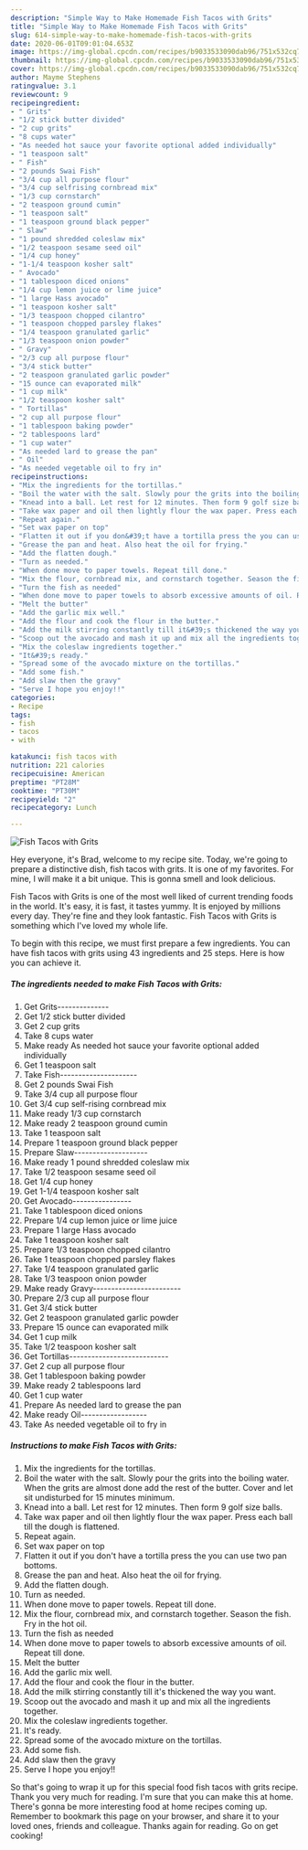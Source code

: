 ```yaml
---
description: "Simple Way to Make Homemade Fish Tacos with Grits"
title: "Simple Way to Make Homemade Fish Tacos with Grits"
slug: 614-simple-way-to-make-homemade-fish-tacos-with-grits
date: 2020-06-01T09:01:04.653Z
image: https://img-global.cpcdn.com/recipes/b9033533090dab96/751x532cq70/fish-tacos-with-grits-recipe-main-photo.jpg
thumbnail: https://img-global.cpcdn.com/recipes/b9033533090dab96/751x532cq70/fish-tacos-with-grits-recipe-main-photo.jpg
cover: https://img-global.cpcdn.com/recipes/b9033533090dab96/751x532cq70/fish-tacos-with-grits-recipe-main-photo.jpg
author: Mayme Stephens
ratingvalue: 3.1
reviewcount: 9
recipeingredient:
- " Grits"
- "1/2 stick butter divided"
- "2 cup grits"
- "8 cups water"
- "As needed hot sauce your favorite optional added individually"
- "1 teaspoon salt"
- " Fish"
- "2 pounds Swai Fish"
- "3/4 cup all purpose flour"
- "3/4 cup selfrising cornbread mix"
- "1/3 cup cornstarch"
- "2 teaspoon ground cumin"
- "1 teaspoon salt"
- "1 teaspoon ground black pepper"
- " Slaw"
- "1 pound shredded coleslaw mix"
- "1/2 teaspoon sesame seed oil"
- "1/4 cup honey"
- "1-1/4 teaspoon kosher salt"
- " Avocado"
- "1 tablespoon diced onions"
- "1/4 cup lemon juice or lime juice"
- "1 large Hass avocado"
- "1 teaspoon kosher salt"
- "1/3 teaspoon chopped cilantro"
- "1 teaspoon chopped parsley flakes"
- "1/4 teaspoon granulated garlic"
- "1/3 teaspoon onion powder"
- " Gravy"
- "2/3 cup all purpose flour"
- "3/4 stick butter"
- "2 teaspoon granulated garlic powder"
- "15 ounce can evaporated milk"
- "1 cup milk"
- "1/2 teaspoon kosher salt"
- " Tortillas"
- "2 cup all purpose flour"
- "1 tablespoon baking powder"
- "2 tablespoons lard"
- "1 cup water"
- "As needed lard to grease the pan"
- " Oil"
- "As needed vegetable oil to fry in"
recipeinstructions:
- "Mix the ingredients for the tortillas."
- "Boil the water with the salt. Slowly pour the grits into the boiling water. When the grits are almost done add the rest of the butter. Cover and let sit undisturbed for 15 minutes minimum."
- "Knead into a ball. Let rest for 12 minutes. Then form 9 golf size balls."
- "Take wax paper and oil then lightly flour the wax paper. Press each ball till the dough is flattened."
- "Repeat again."
- "Set wax paper on top"
- "Flatten it out if you don&#39;t have a tortilla press the you can use two pan bottoms."
- "Grease the pan and heat. Also heat the oil for frying."
- "Add the flatten dough."
- "Turn as needed."
- "When done move to paper towels. Repeat till done."
- "Mix the flour, cornbread mix, and cornstarch together. Season the fish. Fry in the hot oil."
- "Turn the fish as needed"
- "When done move to paper towels to absorb excessive amounts of oil. Repeat till done."
- "Melt the butter"
- "Add the garlic mix well."
- "Add the flour and cook the flour in the butter."
- "Add the milk stirring constantly till it&#39;s thickened the way you want."
- "Scoop out the avocado and mash it up and mix all the ingredients together."
- "Mix the coleslaw ingredients together."
- "It&#39;s ready."
- "Spread some of the avocado mixture on the tortillas."
- "Add some fish."
- "Add slaw then the gravy"
- "Serve I hope you enjoy!!"
categories:
- Recipe
tags:
- fish
- tacos
- with

katakunci: fish tacos with 
nutrition: 221 calories
recipecuisine: American
preptime: "PT28M"
cooktime: "PT30M"
recipeyield: "2"
recipecategory: Lunch

---
```



![Fish Tacos with Grits](https://img-global.cpcdn.com/recipes/b9033533090dab96/751x532cq70/fish-tacos-with-grits-recipe-main-photo.jpg)

Hey everyone, it's Brad, welcome to my recipe site. Today, we're going to prepare a distinctive dish, fish tacos with grits. It is one of my favorites. For mine, I will make it a bit unique. This is gonna smell and look delicious.



Fish Tacos with Grits is one of the most well liked of current trending foods in the world. It's easy, it is fast, it tastes yummy. It is enjoyed by millions every day. They're fine and they look fantastic. Fish Tacos with Grits is something which I've loved my whole life.


To begin with this recipe, we must first prepare a few ingredients. You can have fish tacos with grits using 43 ingredients and 25 steps. Here is how you can achieve it.

<!--inarticleads1-->

##### The ingredients needed to make Fish Tacos with Grits:

1. Get  Grits--------------
1. Get 1/2 stick butter divided
1. Get 2 cup grits
1. Take 8 cups water
1. Make ready As needed hot sauce your favorite optional added individually
1. Get 1 teaspoon salt
1. Take  Fish---------------------
1. Get 2 pounds Swai Fish
1. Take 3/4 cup all purpose flour
1. Get 3/4 cup self-rising cornbread mix
1. Make ready 1/3 cup cornstarch
1. Make ready 2 teaspoon ground cumin
1. Take 1 teaspoon salt
1. Prepare 1 teaspoon ground black pepper
1. Prepare  Slaw--------------------
1. Make ready 1 pound shredded coleslaw mix
1. Take 1/2 teaspoon sesame seed oil
1. Get 1/4 cup honey
1. Get 1-1/4 teaspoon kosher salt
1. Get  Avocado----------------
1. Take 1 tablespoon diced onions
1. Prepare 1/4 cup lemon juice or lime juice
1. Prepare 1 large Hass avocado
1. Take 1 teaspoon kosher salt
1. Prepare 1/3 teaspoon chopped cilantro
1. Take 1 teaspoon chopped parsley flakes
1. Take 1/4 teaspoon granulated garlic
1. Take 1/3 teaspoon onion powder
1. Make ready  Gravy------------------------
1. Prepare 2/3 cup all purpose flour
1. Get 3/4 stick butter
1. Get 2 teaspoon granulated garlic powder
1. Prepare 15 ounce can evaporated milk
1. Get 1 cup milk
1. Take 1/2 teaspoon kosher salt
1. Get  Tortillas---------------------------
1. Get 2 cup all purpose flour
1. Get 1 tablespoon baking powder
1. Make ready 2 tablespoons lard
1. Get 1 cup water
1. Prepare As needed lard to grease the pan
1. Make ready  Oil------------------
1. Take As needed vegetable oil to fry in




<!--inarticleads2-->

##### Instructions to make Fish Tacos with Grits:

1. Mix the ingredients for the tortillas.
1. Boil the water with the salt. Slowly pour the grits into the boiling water. When the grits are almost done add the rest of the butter. Cover and let sit undisturbed for 15 minutes minimum.
1. Knead into a ball. Let rest for 12 minutes. Then form 9 golf size balls.
1. Take wax paper and oil then lightly flour the wax paper. Press each ball till the dough is flattened.
1. Repeat again.
1. Set wax paper on top
1. Flatten it out if you don&#39;t have a tortilla press the you can use two pan bottoms.
1. Grease the pan and heat. Also heat the oil for frying.
1. Add the flatten dough.
1. Turn as needed.
1. When done move to paper towels. Repeat till done.
1. Mix the flour, cornbread mix, and cornstarch together. Season the fish. Fry in the hot oil.
1. Turn the fish as needed
1. When done move to paper towels to absorb excessive amounts of oil. Repeat till done.
1. Melt the butter
1. Add the garlic mix well.
1. Add the flour and cook the flour in the butter.
1. Add the milk stirring constantly till it&#39;s thickened the way you want.
1. Scoop out the avocado and mash it up and mix all the ingredients together.
1. Mix the coleslaw ingredients together.
1. It&#39;s ready.
1. Spread some of the avocado mixture on the tortillas.
1. Add some fish.
1. Add slaw then the gravy
1. Serve I hope you enjoy!!




So that's going to wrap it up for this special food fish tacos with grits recipe. Thank you very much for reading. I'm sure that you can make this at home. There's gonna be more interesting food at home recipes coming up. Remember to bookmark this page on your browser, and share it to your loved ones, friends and colleague. Thanks again for reading. Go on get cooking!
